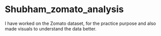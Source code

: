 # Shubham_zomato_analysis
I have worked on the Zomato dataset, for the practice purpose and also made visuals to understand the data better.
